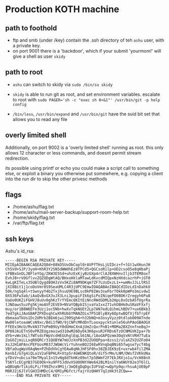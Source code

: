 # Production KOTH machine

## path to foothold

- ftp and smb (under /key) contain the .ssh directory of teh `ashu` user, with a private key.
- on port 9001 there is a 'backdoor', which if your submit 'yourmom!' will give a shell as user `skidy`

## path to root

- `ashu` can switch to skidy via `sudo /bin/su skidy`
- `skidy` is able to run git as root, and set environment variables. escalate to root with `sudo PAGER='sh -c "exec sh 0<&1"' /usr/bin/git -p help config`

- `/bin/less`, `/usr/bin/expand` and `/usr/bin/git` have the suid bit set that allows you to read any file

## overly limited shell

Additionally, on port 9002 is a 'overly limited shell' running as root. this only allows 12 character or less commands, and doesnt permit stream redirection.

its possible using printf or echo you could make a script call to something else, or exploit a binary you otherwise put somewhere, e.g. copying a client into the run dir to skip the other privesc methods

## flags

- /home/ashu/flag.txt
- /home/ashu/mail-server-backup/support-room-help.txt
- /home/skidy/flag.txt
- /var/ftp/flag.txt

## ssh keys

Ashu's id_rsa:

```
-----BEGIN RSA PRIVATE KEY-----
MIIEpAIBAAKCAQEA2Q0d+88kD5UvObCopl0rAVPfTHsLjUIDcz+f+lGt1wXHunJH
Ch5Vd+SJP/3yoH+KhR3Y2SN5dWWdhEz8TPCd5+QGCsoRilp+UD2csoO5e8qHbaPj
sFBBxGnOLJBFleYGg/ZKW3E5Sd+uhzExKjyBzGXp4rClAJ8XWHnvIljb3TEM8oxf
EvhJ8+rVOGflvvZQZODgWtAQ/BHxoHklaMTawLdKvcdMIQpxNzHXdcazrhP+jGT0
kwLgKITeLs35UBlQygd8OHJzVx5KZi8AM9DKqm7ZF7LUsDxzL1++wmNvJJLLtRSI
jXI8Bit1j1coDoVmr0S9SeaUMLC4R3jUPC9EmwIDAQABAoIBAQCdIDzLdInDahkU
50k/ngSq4l+tSwnyyY4b2TxjhsuU9E9BLsc0kP8IWv3swFbrT0kk0pWPo3mivdwI
0X536Fw3ab/iAaQvBxGX3vJX3Lni3pupiFIk6gSiPoINiqeFO08OKrZregyh6Pa8
UaUo0UKZiFGHVJ8uUv0ghKzTrYYEmc8KItEiNncRWdGDMLb2HpL0xOzbA5fUgrRa
tJNOaws5uzPg5KjmoAVF2EVE9+NVaYQBpbISjvaYaIxx271vhO8Hk0uSRaVFXxfj
muy/or1B8W6EFe3Uzj1oc5Nb+hwXvTqkNUEt2Lp7AN7edLQihmLhBDV7+ux6Bkb3
7ed7gkiJAoGBAPZPXDsqhCwXhRUbbYMANZOix7P51BlyBXy6OptwBQfXjfbTrpEF
dbmaaaTkUs1Dc2UMrb2BEm6jwi290SghA+h32bNQ+m3osyVyzz0tdlobO09ATnde
Ww00letoaaWCsN9xc/Bdi1fW0/9jCNPcMRdDnTLooxpycktunle56uhPAoGBAOGX
FfEEx3HcU/MvkN377ePmB9UyY0dUHmCXnAjUmZcQxrPnB1+MOMa2BXZnnfneBqJ+
OP08JAiETnS0vPRZEUgzmoiwd31OwM26Dy6k3K6pvuRJFRDs6TzOCNMGVKIpa+7b
dYb+vWv1kLlfWTsdcFWpVcdHEGUhglEqLS61NL/1AoGAPQzmm3OqVxNtVRH7TuEa
ZoGOZjmiLLxqR8QRCr31QUBYW7mUJzXnPB3d2ZUOQPpa+8zss2/ulaXZV2UZFo04
XsJ2H1APAncPEFUosM037JWbWcVirYuhneBO2I6EwRVnqbqBNi65fwgse7ycT4bg
VBfaOugWpVOAqNm+PZhDdVkCgYEAw8qNkJHFSF0hv38ZDJEK9zE+uxrwb4filZMA
KenbI/G7g4iQLa1V2aFBPHLR+Xtp5r4GWENKQtoR/dif5rMm/LNM/DWsf2VKkUNa
yfDsV+ubcia70eTMyalIn15vNg8dTkHKz09ot7p50Wmf2F7EkJRXjo1u/VcH88nX
TSKYlcECgYB37GE0Ok+ku9FF5JdUvXSU0ONYXWe642BLM1nilYa6WUY82e3T6lCL
wQBUqNrTiki6LPi/f99Zhzx9M1j/3mQEgDqDgcIUFVqC+wQpYp9qcrhsuAjUE0pF
M0RJ2j6JlVlGH3IHMDcC4/6M1yMGfct/fajrVzQHHY7qIzHk3tZCQw==
-----END RSA PRIVATE KEY-----
```
